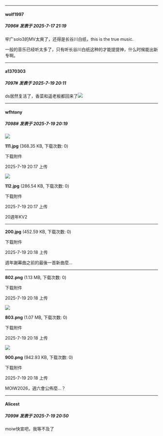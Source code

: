 ﻿
*****

####  wolf1997  
##### 7096#       发表于 2025-7-17 21:19

牢广solo3的MV太爽了，还得是长谷川白纸，this is the true music.

一般的音乐已经听太多了，只有听长谷川白纸这种的才能提提神，什么时候能出新专啊。


*****

####  a1370303  
##### 7097#       发表于 2025-7-19 20:11

ds居然复活了，香菜和遥老板都回来了<img src="https://static.stage1st.com/image/smiley/face2017/138.png" referrerpolicy="no-referrer">


*****

####  wfhtony  
##### 7098#       发表于 2025-7-19 20:19

<img src="https://img.stage1st.com/forum/202507/19/201754jtpffh6rrr6hkbww.jpg" referrerpolicy="no-referrer">

<strong>111.jpg</strong> (368.35 KB, 下载次数: 0)

下载附件

2025-7-19 20:17 上传

<img src="https://img.stage1st.com/forum/202507/19/201754k60iiv500j6h96j0.jpg" referrerpolicy="no-referrer">

<strong>112.jpg</strong> (286.54 KB, 下载次数: 0)

下载附件

2025-7-19 20:17 上传

20週年KV2

<hr class="l"/)

<img src="https://img.stage1st.com/forum/202507/19/201831kuzk9grssd3rhmrs.jpg" referrerpolicy="no-referrer">

<strong>200.jpg</strong> (452.59 KB, 下载次数: 0)

下载附件

2025-7-19 20:18 上传

週年謝幕曲之前的最後一首新曲麼...

<hr class="l"/)

<img src="https://img.stage1st.com/forum/202507/19/201851n2votg38i3g3i3g8.png" referrerpolicy="no-referrer">

<strong>802.png</strong> (1.13 MB, 下载次数: 0)

下载附件

2025-7-19 20:18 上传

<img src="https://img.stage1st.com/forum/202507/19/201851ppsa0x44amv3q7hx.png" referrerpolicy="no-referrer">

<strong>803.png</strong> (1.07 MB, 下载次数: 0)

下载附件

2025-7-19 20:18 上传

<img src="https://img.stage1st.com/forum/202507/19/201852qf0y64oc05wn47fo.png" referrerpolicy="no-referrer">

<strong>900.png</strong> (942.93 KB, 下载次数: 0)

下载附件

2025-7-19 20:18 上传

MOIW2026，週六會公佈麼...？


*****

####  Alicest  
##### 7099#       发表于 2025-7-19 20:50

moiw快宣吧，我等不及了

